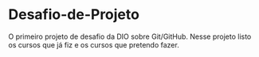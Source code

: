 # Desafio-de-Projeto
O primeiro projeto de desafio da DIO sobre Git/GitHub.  Nesse projeto listo os cursos que já fiz e os cursos que pretendo fazer.
